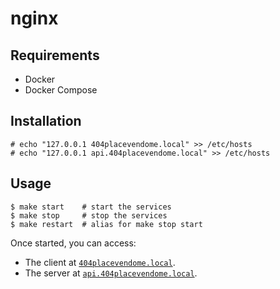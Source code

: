 # nginx

## Requirements

- Docker
- Docker Compose

## Installation

```console
# echo "127.0.0.1 404placevendome.local" >> /etc/hosts
# echo "127.0.0.1 api.404placevendome.local" >> /etc/hosts
```

## Usage

```console
$ make start    # start the services
$ make stop     # stop the services
$ make restart  # alias for make stop start
```

Once started, you can access:
- The client at [`404placevendome.local`](http://404placevendome.local).
- The server at [`api.404placevendome.local`](http://api.404placevendome.local).
